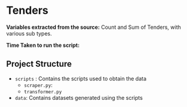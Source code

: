 # Tenders


**Variables extracted from the source:** Count and Sum of Tenders, with various sub types.

**Time Taken to run the script:** 

## Project Structure
- `scripts` : Contains the scripts used to obtain the data
    - `scraper.py`: 
    - `transformer.py`
- `data`: Contains datasets generated using the scripts